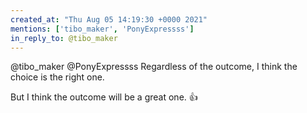 ```yaml
---
created_at: "Thu Aug 05 14:19:30 +0000 2021"
mentions: ['tibo_maker', 'PonyExpressss']
in_reply_to: @tibo_maker
---
```


@tibo_maker @PonyExpressss Regardless of the outcome, I think the choice is the right one. 

But I think the outcome will be a great one. 👍